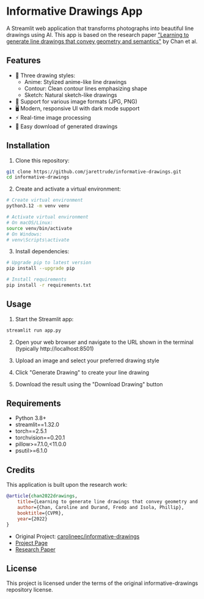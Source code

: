 # Informative Drawings App

A Streamlit web application that transforms photographs into beautiful line drawings using AI. This app is based on the research paper ["Learning to generate line drawings that convey geometry and semantics"](https://arxiv.org/abs/2203.12691) by Chan et al.

## Features

- 🎨 Three drawing styles:
  - Anime: Stylized anime-like line drawings
  - Contour: Clean contour lines emphasizing shape
  - Sketch: Natural sketch-like drawings
- 📸 Support for various image formats (JPG, PNG)
- 🖥️ Modern, responsive UI with dark mode support
- ⚡ Real-time image processing
- 💾 Easy download of generated drawings

## Installation

1. Clone this repository:
```bash
git clone https://github.com/jarettrude/informative-drawings.git
cd informative-drawings
```

2. Create and activate a virtual environment:
```bash
# Create virtual environment
python3.12 -m venv venv

# Activate virtual environment
# On macOS/Linux:
source venv/bin/activate
# On Windows:
# venv\Scripts\activate
```

3. Install dependencies:
```bash
# Upgrade pip to latest version
pip install --upgrade pip

# Install requirements
pip install -r requirements.txt
```

## Usage

1. Start the Streamlit app:
```bash
streamlit run app.py
```

2. Open your web browser and navigate to the URL shown in the terminal (typically http://localhost:8501)

3. Upload an image and select your preferred drawing style

4. Click "Generate Drawing" to create your line drawing

5. Download the result using the "Download Drawing" button

## Requirements

- Python 3.8+
- streamlit==1.32.0
- torch==2.5.1
- torchvision==0.20.1
- pillow>=7.1.0,<11.0.0
- psutil>=6.1.0

## Credits

This application is built upon the research work:

```bibtex
@article{chan2022drawings,
    title={Learning to generate line drawings that convey geometry and semantics},
    author={Chan, Caroline and Durand, Fredo and Isola, Phillip},
    booktitle={CVPR},
    year={2022}
}
```

- Original Project: [carolineec/informative-drawings](https://github.com/carolineec/informative-drawings)
- [Project Page](https://carolineec.github.io/informative_drawings/)
- [Research Paper](https://arxiv.org/abs/2203.12691)

## License

This project is licensed under the terms of the original informative-drawings repository license.

